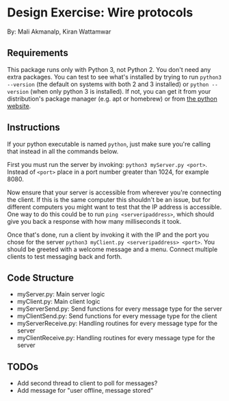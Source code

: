 # Design Exercise: Wire protocols

By: Mali Akmanalp, Kiran Wattamwar

## Requirements

This package runs only with Python 3, not Python 2. You don't need any extra
packages. You can test to see what's installed by trying to run `python3
--version` (the default on systems with both 2 and 3 installed) or `python
--version` (when only python 3 is installed). If not, you can get it from your
distribution's package manager (e.g. apt or homebrew) or from [the python website](https://www.python.org/downloads/).

## Instructions

If your python executable is named `python`, just make sure you're calling that
instead in all the commands below.

First you must run the server by invoking: `python3 myServer.py <port>`.
Instead of `<port>` place in a port number greater than 1024, for example 8080.

Now ensure that your server is accessible from wherever you're connecting the
client. If this is the same computer this shouldn't be an issue, but for
different computers you might want to test that the IP address is accessible.
One way to do this could be to run `ping <serveripaddress>`, which should give
you back a response with how many milliseconds it took.

Once that's done, run a client by invoking it with the IP and the port you
chose for the server `python3 myClient.py <serveripaddress> <port>`. You should
be greeted with a welcome message and a menu. Connect multiple clients to test
messaging back and forth.

## Code Structure

- myServer.py: Main server logic
- myClient.py: Main client logic
- myServerSend.py: Send functions for every message type for the server
- myClientSend.py: Send functions for every message type for the client
- myServerReceive.py: Handling routines for every message type for the server
- myClientReceive.py: Handling routines for every message type for the server

## TODOs

- Add second thread to client to poll for messages?
- Add message for "user offline, message stored"

